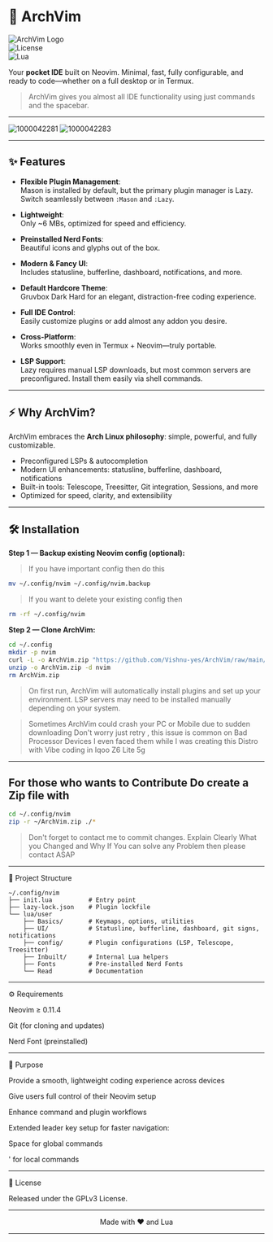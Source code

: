 # 🚀 ArchVim

![ArchVim Logo](https://img.shields.io/badge/ArchVim-Neovim-blue?style=for-the-badge&logo=neovim)  
![License](https://img.shields.io/badge/License-GPLv3-green?style=for-the-badge)  
![Lua](https://img.shields.io/badge/Made%20with-Lua-FFDD00?style=for-the-badge&logo=lua)


Your **pocket IDE** built on Neovim. Minimal, fast, fully configurable, and ready to code—whether on a full desktop or in Termux.

> ArchVim gives you almost all IDE functionality using just commands and the spacebar.

---



![1000042281](https://github.com/user-attachments/assets/37789dfb-064d-4a61-b3ba-7ea2e287f45b)
![1000042283](https://github.com/user-attachments/assets/3daed5ea-5ee8-45dc-9c7b-4061645e3b8f)


---

## ✨ Features

- **Flexible Plugin Management**:  
  Mason is installed by default, but the primary plugin manager is Lazy. Switch seamlessly between `:Mason` and `:Lazy`.

- **Lightweight**:  
  Only ~6 MBs, optimized for speed and efficiency.

- **Preinstalled Nerd Fonts**:  
  Beautiful icons and glyphs out of the box.

- **Modern & Fancy UI**:  
  Includes statusline, bufferline, dashboard, notifications, and more.

- **Default Hardcore Theme**:  
  Gruvbox Dark Hard for an elegant, distraction-free coding experience.

- **Full IDE Control**:  
  Easily customize plugins or add almost any addon you desire.

- **Cross-Platform**:  
  Works smoothly even in Termux + Neovim—truly portable.

- **LSP Support**:  
  Lazy requires manual LSP downloads, but most common servers are preconfigured. Install them easily via shell commands.

---

## ⚡ Why ArchVim?

ArchVim embraces the **Arch Linux philosophy**: simple, powerful, and fully customizable.  

- Preconfigured LSPs & autocompletion  
- Modern UI enhancements: statusline, bufferline, dashboard, notifications  
- Built-in tools: Telescope, Treesitter, Git integration, Sessions, and more  
- Optimized for speed, clarity, and extensibility  

---

## 🛠 Installation

**Step 1 — Backup existing Neovim config (optional):**
> If you have important config then do this
```bash
mv ~/.config/nvim ~/.config/nvim.backup
```

> If you want to delete your existing config then
```bash
rm -rf ~/.config/nvim
```

**Step 2 — Clone ArchVim:**

```bash
cd ~/.config
mkdir -p nvim
curl -L -o ArchVim.zip "https://github.com/Vishnu-yes/ArchVim/raw/main/AV0.2.zip"
unzip -o ArchVim.zip -d nvim
rm ArchVim.zip
```

> On first run, ArchVim will automatically install plugins and set up your environment.
LSP servers may need to be installed manually depending on your system.

> Sometimes ArchVim could crash your PC or Mobile due to sudden downloading
> Don't worry just retry , this issue is common on Bad Processor Devices
> I even faced them while I was creating this Distro with Vibe coding in Iqoo Z6 Lite 5g 


---
## For those who wants to Contribute Do create a Zip file with 
```bash
cd ~/.config/nvim
zip -r ~/ArchVim.zip ./*
```
> Don't forget to contact me to commit changes.
> Explain Clearly What you Changed and Why
> If You can solve any Problem then please contact ASAP
---

📂 Project Structure
``` tree
~/.config/nvim
├── init.lua          # Entry point
├── lazy-lock.json    # Plugin lockfile
└── lua/user
    ├── Basics/       # Keymaps, options, utilities
    ├── UI/           # Statusline, bufferline, dashboard, git signs, notifications
    ├── config/       # Plugin configurations (LSP, Telescope, Treesitter)
    ├── Inbuilt/      # Internal Lua helpers
    ├── Fonts         # Pre-installed Nerd Fonts 
    └── Read          # Documentation

```
---

⚙️ Requirements

Neovim ≥ 0.11.4

Git (for cloning and updates)

Nerd Font (preinstalled)



---

🎯 Purpose

Provide a smooth, lightweight coding experience across devices

Give users full control of their Neovim setup

Enhance command and plugin workflows

Extended leader key setup for faster navigation:

Space for global commands

' for local commands




---

📜 License

Released under the GPLv3 License.


---

<p align="center">Made with ❤️ and Lua</p>

---
